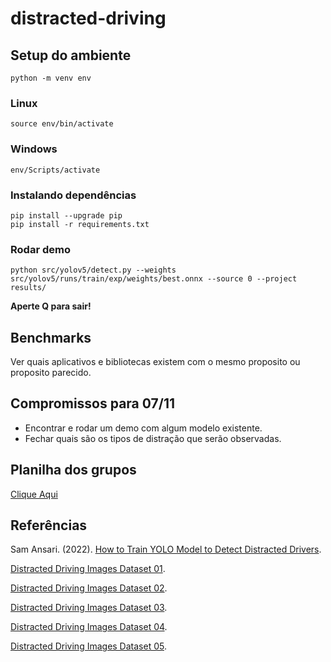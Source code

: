 # distracted-driving

## Setup do ambiente

```
python -m venv env
```

### Linux

```
source env/bin/activate
```

### Windows

```
env/Scripts/activate
```

### Instalando dependências

```
pip install --upgrade pip
pip install -r requirements.txt
```
### Rodar demo

```
python src/yolov5/detect.py --weights src/yolov5/runs/train/exp/weights/best.onnx --source 0 --project results/
```

**Aperte Q para sair!**

## Benchmarks

Ver quais aplicativos e bibliotecas existem com o mesmo proposito ou proposito parecido.

## Compromissos para 07/11

- Encontrar e rodar um demo com algum modelo existente.
- Fechar quais são os tipos de distração que serão observadas.


## Planilha dos grupos

[Clique Aqui](https://docs.google.com/spreadsheets/d/1881UvEfp4QGNdXIWUzFsebN4hCH7xh6pZpvL-mi7xM4/edit#gid=0)


## Referências

Sam Ansari. (2022). [How to Train YOLO Model to Detect Distracted Drivers](https://ansarisam.medium.com/how-to-train-yolo-v5-model-to-detect-distracted-drivers-ac62b2d44a27).

[Distracted Driving Images Dataset 01](https://universe.roboflow.com/search?q=distracted%20driving).

[Distracted Driving Images Dataset 02](https://universe.roboflow.com/sebastin-ezequiel-galeano/prueba-otro-dataset).

[Distracted Driving Images Dataset 03](https://universe.roboflow.com/cutm-iwh4a/mobile-detection-9demc).

[Distracted Driving Images Dataset 04](https://universe.roboflow.com/m013dsx1277/driver-behavior-jtsfy).

[Distracted Driving Images Dataset 05](https://huggingface.co/datasets/Nexdata/Driver_Behavior_Collection_Data).

